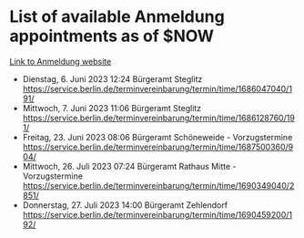 # List of available Anmeldung appointments as of $NOW
[Link to Anmeldung website](https://service.berlin.de/terminvereinbarung/termin/tag.php?termin=1&anliegen[]=120686&dienstleisterlist=122210,122217,327316,122219,327312,122227,327314,122231,327346,122243,327348,122254,122252,329742,122260,329745,122262,329748,122271,327278,122273,327274,122277,327276,330436,122280,327294,122282,327290,122284,327292,122291,327270,122285,327266,122286,327264,122296,327268,150230,329760,122297,327286,122294,327284,122312,329763,122314,329775,122304,327330,122311,327334,122309,327332,317869,122281,327352,122279,329772,122283,122276,327324,122274,327326,122267,329766,122246,327318,122251,327320,122257,327322,122208,327298,122226,327300&herkunft=http%3A%2F%2Fservice.berlin.de%2Fdienstleistung%2F120686%2F)
- Dienstag, 6. Juni 2023 12:24 Bürgeramt Steglitz https://service.berlin.de/terminvereinbarung/termin/time/1686047040/191/
- Mittwoch, 7. Juni 2023 11:06 Bürgeramt Steglitz https://service.berlin.de/terminvereinbarung/termin/time/1686128760/191/
- Freitag, 23. Juni 2023 08:06 Bürgeramt Schöneweide - Vorzugstermine https://service.berlin.de/terminvereinbarung/termin/time/1687500360/904/
- Mittwoch, 26. Juli 2023 07:24 Bürgeramt Rathaus Mitte - Vorzugstermine https://service.berlin.de/terminvereinbarung/termin/time/1690349040/2851/
- Donnerstag, 27. Juli 2023 14:00 Bürgeramt Zehlendorf https://service.berlin.de/terminvereinbarung/termin/time/1690459200/192/
